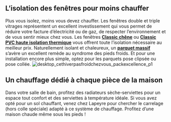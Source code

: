 ## L’isolation des fenêtres pour moins chauffer
Plus vous isolez, moins vous devez chauffer. Les fenêtres double et triple vitrages représentent un excellent investissement qui vous permet de réduire votre facture d’électricité ou de gaz, de respecter l’environnement et de vous sentir mieux chez vous. Les fenêtres **[Classic chêne](http://www.lapeyre.fr/fenetre-classic-chene-FPC2304400)** ou [**Classic PVC haute isolation thermique**](/chassis-oscillo-battant-classic-pvc-version-gauche-FPC407435) vous offrent toute l’isolation nécessaire au meilleur prix.
Naturellement isolant et chaleureux, un [**parquet massif**](/sols-murs-CCU0007/parquets-CCN0071) s’avère un excellent remède au syndrome des pieds froids. Et pour une installation encore plus simple, optez pour les parquets pose clipsée ou pose collée.
![desktop_cethiverpasfroidchezvous_packexcellence_p1](//statics.lapeyre.fr/img/contrib/2bdd4da300207f49/desktop_cethiverpasfroidchezvous_packexcellence_p1.jpg)
##
## Un chauffage dédié à chaque pièce de la maison
Dans votre salle de bain, profitez des radiateurs sèche-serviettes pour un espace tout confort et des serviettes à température idéale.
Si vous avez opté pour un sol chauffant, venez chez Lapeyre pour chercher le carrelage (hors colle spéciale) adapté à ce système de chauffage. Profitez d’une maison chaude même sous les pieds !